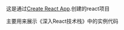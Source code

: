 这是通过[Create React App](https://github.com/facebookincubator/create-react-app).创建的react项目

主要用来展示《深入React技术栈》中的实例代码
